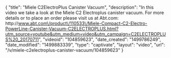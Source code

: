 {
    "title": "Miele C2ElectroPlus Canister Vacuum",
    "description": "In this video we take a look at the Miele C2 Electroplus canister vacuum.  For more details or to place an order please visit us at Abt.com: http:\/\/www.abt.com\/product\/110533\/Miele-Compact-C2-Electro-PowerLine-Canister-Vacuum-C2ELECTROPLUS.html?utm_source=youtube&utm_medium=video&utm_campaign=C2ELECTROPLUS%20_20170711",
    "videoid": "104859623",
    "date_created": "1499786249",
    "date_modified": "1499883339",
    "type": "captivate",
    "layout": "video",
    "url": "\/v\/miele-c2electroplus-canister-vacuum\/104859623"
}